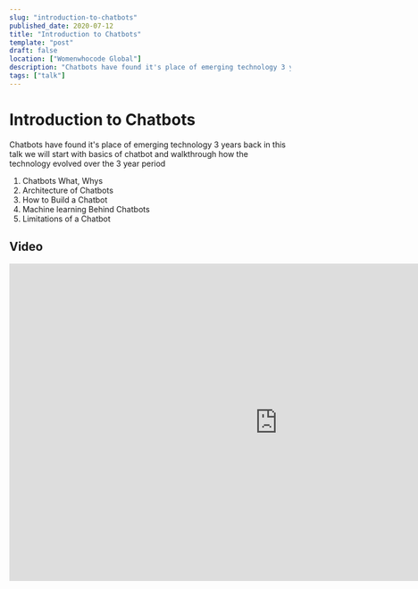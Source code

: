 ```yaml
---
slug: "introduction-to-chatbots"
published_date: 2020-07-12
title: "Introduction to Chatbots"
template: "post"
draft: false
location: ["Womenwhocode Global"]
description: "Chatbots have found it's place of emerging technology 3 years back in this talk we will start with basics of chatbot and walkthrough how the technology evolved over the 3 year period"
tags: ["talk"]
---
```


# Introduction to Chatbots

Chatbots have found it's place of emerging technology 3 years back in this talk we will start with basics of chatbot and walkthrough how the technology evolved over the 3 year period

1. Chatbots What, Whys
2. Architecture of Chatbots
3. How to Build a Chatbot
4. Machine learning Behind Chatbots
5. Limitations of a Chatbot

## Video

<iframe width="960" height="569" src="https://www.youtube.com/embed/hHNFwpCMppI?start=4" frameborder="0" allow="accelerometer; autoplay; clipboard-write; encrypted-media; gyroscope; picture-in-picture" allowfullscreen></iframe>







